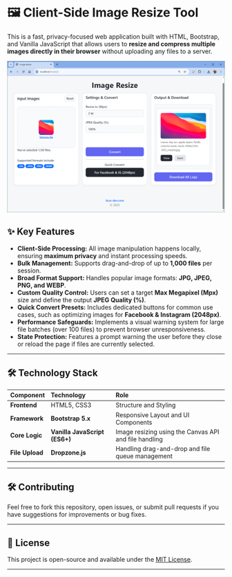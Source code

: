 # 🖼️ Client-Side Image Resize Tool

This is a fast, privacy-focused web application built with HTML, Bootstrap, and Vanilla JavaScript that allows users to **resize and compress multiple images directly in their browser** without uploading any files to a server.

![Screenshot](https://raw.githubusercontent.com/ITCSsDeveloper/resize2/refs/heads/main/screenshot.png)

## ✨ Key Features

  * **Client-Side Processing:** All image manipulation happens locally, ensuring **maximum privacy** and instant processing speeds.
  * **Bulk Management:** Supports drag-and-drop of up to **1,000 files** per session.
  * **Broad Format Support:** Handles popular image formats: **JPG, JPEG, PNG, and WEBP**.
  * **Custom Quality Control:** Users can set a target **Max Megapixel (Mpx)** size and define the output **JPEG Quality (%)**.
  * **Quick Convert Presets:** Includes dedicated buttons for common use cases, such as optimizing images for **Facebook & Instagram (2048px)**.
  * **Performance Safeguards:** Implements a visual warning system for large file batches (over 100 files) to prevent browser unresponsiveness.
  * **State Protection:** Features a prompt warning the user before they close or reload the page if files are currently selected.

-----

## 🛠️ Technology Stack

| Component | Technology | Role |
| :--- | :--- | :--- |
| **Frontend** | HTML5, CSS3 | Structure and Styling |
| **Framework** | **Bootstrap 5.x** | Responsive Layout and UI Components |
| **Core Logic** | **Vanilla JavaScript (ES6+)** | Image resizing using the Canvas API and file handling |
| **File Upload** | **Dropzone.js** | Handling drag-and-drop and file queue management |

-----

## 🛠️ Contributing

Feel free to fork this repository, open issues, or submit pull requests if you have suggestions for improvements or bug fixes.

-----

## 📜 License

This project is open-source and available under the [MIT License](https://www.google.com/search?q=LICENSE).

-----
